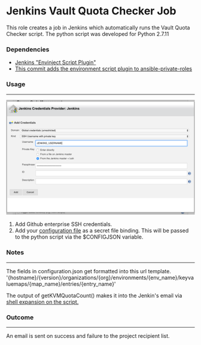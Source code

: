 Jenkins Vault Quota Checker Job
=====================

This role creates a job in Jenkins which automatically runs the Vault Quota Checker script. 
The python script was developed for Python 2.7.11

### Dependencies
- [Jenkins "Envinject Script Plugin"](https://wiki.jenkins-ci.org/display/JENKINS/EnvInject+Plugin)
- [This commit adds the environment script plugin to ansible-private-roles](https://github.sig.oregonstate.edu/ecs-data/ansible-private-roles/commit/97f0f554779af8d18eb975bfe9f937754f0ac3c0)

### Usage
---------
![alt text](VaultQuotaChecker/images/jenkinssshcredexample.png "SSH Cred Example")
1. Add Github enterprise SSH credentials.
2. Add your [configuration file](VaultQuotaChecker/configuration.example.json) as a secret file binding. This will be passed to the python script via the $CONFIGJSON variable.

### Notes
-----------
The fields in configuration.json get formatted into this url template.
'{hostname}/{version}/organizations/{org}/environments/{env_name}/keyvaluemaps/{map_name}/entries/{entry_name}'

The output of getKVMQuotaCount() makes it into the Jenkin's email via [shell expansion on the script.](templates/jobs/config.j2#L41)

### Outcome
-----------
An email is sent on success and failure to the project recipient list.

